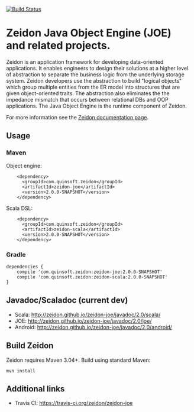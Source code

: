 [![Build Status](https://travis-ci.org/zeidon/zeidon-joe.svg?branch=current-dev)](https://travis-ci.org/zeidon/zeidon-joe)

# Zeidon Java Object Engine (JOE) and related projects.

Zeidon is an application framework for developing data-oriented applications.  It enables engineers to design their solutions at a higher level of abstraction to separate the business logic from the underlying storage system.  Zeidon developers use the abstraction to build "logical objects" which group multiple entities from the ER model into structures that are given object-oriented traits.  The abstraction also eliminates the the impedance mismatch that occurs between relational DBs and OOP applications.  The Java Object Engine is the runtime component of Zeidon.

For more information see the [Zeidon documentation page](http://zeidon.github.io/zeidon-joe).

## Usage

### Maven

Object engine:

```
    <dependency>
      <groupId>com.quinsoft.zeidon</groupId>
      <artifactId>zeidon-joe</artifactId>
      <version>2.0.0-SNAPSHOT</version>
    </dependency>
```

Scala DSL:

```
    <dependency>
      <groupId>com.quinsoft.zeidon</groupId>
      <artifactId>zeidon-scala</artifactId>
      <version>2.0.0-SNAPSHOT</version>
    </dependency>
```

### Gradle

```
dependencies {
    compile 'com.quinsoft.zeidon:zeidon-joe:2.0.0-SNAPSHOT'
    compile 'com.quinsoft.zeidon:zeidon-scala:2.0.0-SNAPSHOT'
}
```

## Javadoc/Scaladoc (current dev)

* Scala: http://zeidon.github.io/zeidon-joe/javadoc/2.0/scala/
* JOE: http://zeidon.github.io/zeidon-joe/javadoc/2.0/joe/
* Android: http://zeidon.github.io/zeidon-joe/javadoc/2.0/android/

## Build Zeidon

Zeidon requires Maven 3.04+.  Build using standard Maven:

```
mvn install
```

## Additional links

* Travis CI: https://travis-ci.org/zeidon/zeidon-joe
